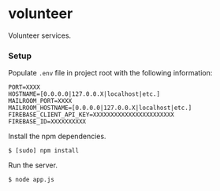 # volunteer
Volunteer services.

### Setup
Populate ```.env``` file in project root with the following information:
```
PORT=XXXX
HOSTNAME=[0.0.0.0|127.0.0.X|localhost|etc.]
MAILROOM_PORT=XXXX
MAILROOM_HOSTNAME=[0.0.0.0|127.0.0.X|localhost|etc.]
FIREBASE_CLIENT_API_KEY=XXXXXXXXXXXXXXXXXXXXXXX
FIREBASE_ID=XXXXXXXXXX
```

Install the npm dependencies.
```
$ [sudo] npm install
```

Run the server.
```
$ node app.js
```
